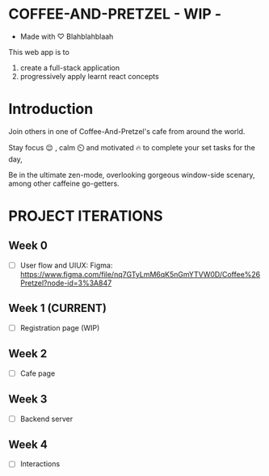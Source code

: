 # COFFEE-AND-PRETZEL - WIP -
* Made with ♡ Blahblahblaah

This web app is to 
1. create a full-stack application
2. progressively apply learnt react concepts


# Introduction
Join others in one of Coffee-And-Pretzel's cafe from around the world.

Stay focus 😌 , calm ⏲️ and motivated 🔥 to complete your set tasks for the day, 

Be in the ultimate zen-mode, overlooking gorgeous window-side scenary, among other caffeine go-getters.

# PROJECT ITERATIONS
## Week 0
- [ ] User flow and UIUX: Figma: https://www.figma.com/file/nq7GTyLmM6qK5nGmYTVW0D/Coffee%26Pretzel?node-id=3%3A847


## Week 1 (CURRENT)
- [ ] Registration page (WIP)

## Week 2
- [ ] Cafe page

## Week 3
- [ ] Backend server

## Week 4
- [ ] Interactions
